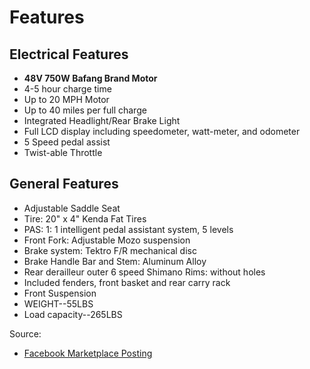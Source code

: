 # Features


## Electrical Features

- **48V 750W Bafang Brand Motor**
- 4-5 hour charge time
- Up to 20 MPH Motor 
- Up to 40 miles per full charge 
- Integrated Headlight/Rear Brake Light 
- Full LCD display including speedometer, watt-meter, and odometer 
- 5 Speed pedal assist 
- Twist-able Throttle 

## General Features

- Adjustable Saddle Seat
- Tire: 20" x 4" Kenda Fat Tires
- PAS: 1: 1 intelligent pedal assistant system, 5 levels
- Front Fork: Adjustable Mozo suspension
- Brake system: Tektro F/R mechanical disc 
- Brake Handle Bar and Stem: Aluminum Alloy 
- Rear derailleur outer 6 speed Shimano Rims: without holes 
- Included fenders, front basket and rear carry rack 
- Front Suspension 
- WEIGHT--55LBS 
- Load capacity--265LBS

Source: 

- [Facebook Marketplace Posting](https://www.facebook.com/marketplace/item/1266400648432954/)